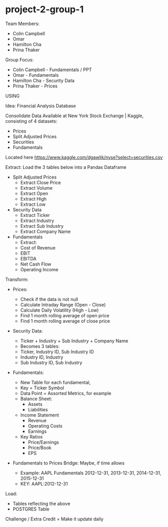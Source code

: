 # project-2-group-1

Team Members:
* Colin Campbell
* Omar
* Hamilton Cha
* Prina Thaker

Group Focus:
* Colin Campbell - Fundamentals / PPT
* Omar - Fundamentals
* Hamilton Cha - Security Data
* Prina Thaker - Prices

USING 

Idea: Financial Analysis Database




Consolidate Data Available at New York Stock Exchange | Kaggle, consisting of 4 datasets:
* Prices
* Split Adjusted Prices
* Securities
* Fundamentals

Located here https://www.kaggle.com/dgawlik/nyse?select=securities.csv

Extract: Load the 3 tables below into a Pandas Dataframe
* Split Adjusted Prices
   * Extract Close Price
   * Extract Volume
   * Extract Open
   * Extract High
   * Extract Low
* Security Data
   * Extract Ticker
   * Extract Industry
   * Extract Sub Industry
   * Extract Company Name
* Fundamentals
   * Extract:
   * Cost of Revenue
   * EBIT
   * EBITDA
   * Net Cash Flow
   * Operating Income


Transform:
* Prices:
   * Check if the data is not null
   * Calculate Intraday Range (Open - Close)
   * Calculate Daily Volatility (High - Low)
   * Find 1 month rolling average of open price
   * Find 1 month rolling average of close price

* Security Data:
   * Ticker + Industry + Sub Industry + Company Name
   * Becomes 3 tables:
   * Ticker, Industry ID, Sub Industry ID
   * Industry ID, Industry
   * Sub Industry ID, Sub Industry
* Fundamentals:
   * New Table for each fundamental,
   * Key = Ticker Symbol
   * Data Point = Assorted Metrics, for example
   * Balance Sheet:
      * Assets
      * Liabilities
   * Income Statement
      * Revenue
      * Operating Costs
      * Earnings
   * Key Ratios
      * Price/Earnings
      * Price/Book
      * EPS
* Fundamentals to Prices Bridge: Maybe, if time allows
   * Example: AAPL Fundamentals 2012-12-31, 2013-12-31, 2014-12-31, 2015-12-31
   * KEY: AAPL:2012-12-31


Load:
* Tables reflecting the above
* POSTGRES Table


Challenge / Extra Credit = Make it update daily
